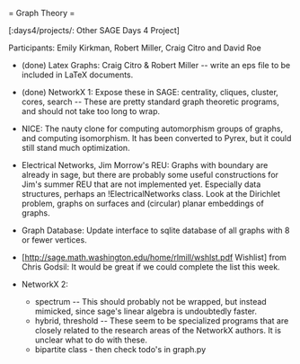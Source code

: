 = Graph Theory =

[:days4/projects/: Other SAGE Days 4 Project]

Participants:  Emily Kirkman, Robert Miller, Craig Citro and David Roe

 * (done) Latex Graphs: Craig Citro & Robert Miller -- write an eps file to be included in LaTeX documents.

 * (done) NetworkX 1: Expose these in SAGE: centrality, cliques, cluster, cores, search -- These are pretty standard graph theoretic programs, and should not take too long to wrap.

 * NICE: The nauty clone for computing automorphism groups of graphs, and computing isomorphism. It has been converted to Pyrex, but it could still stand much optimization.

 * Electrical Networks, Jim Morrow's REU: Graphs with boundary are already in sage, but there are probably some useful constructions for Jim's summer REU that are not implemented yet. Especially data structures, perhaps an !ElectricalNetworks class.  Look at the Dirichlet problem, graphs on surfaces and (circular) planar embeddings of graphs.

 * Graph Database: Update interface to sqlite database of all graphs with 8 or fewer vertices.

 * [http://sage.math.washington.edu/home/rlmill/wshlst.pdf Wishlist] from Chris Godsil: It would be great if we could complete the list this week.

 * NetworkX 2:  
   * spectrum -- This should probably not be wrapped, but instead mimicked, since sage's linear algebra is undoubtedly faster.
   * hybrid, threshold -- These seem to be specialized programs that are closely related to the research areas of the NetworkX authors. It is unclear what to do with these.
   * bipartite class - then check todo's in graph.py
